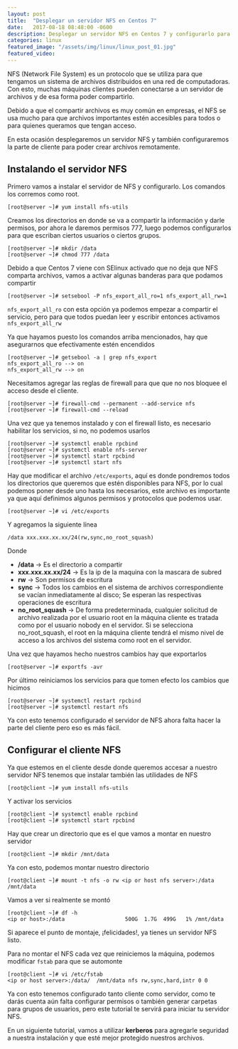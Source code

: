 ```yaml
---
layout: post
title:  "Desplegar un servidor NFS en Centos 7"
date:   2017-08-18 08:48:00 -0600
description: Desplegar un servidor NFS en Centos 7 y configurarlo para los clientes.
categories: linux
featured_image: "/assets/img/linux/linux_post_01.jpg"
featured_video:
---
```

 NFS (Network File System) es un protocolo que se utiliza para que tengamos un sistema
 de archivos distribuidos en una red de computadoras. Con esto, muchas máquinas clientes
 pueden conectarse a un servidor de archivos y de esa forma poder compartirlo.

 Debido a que el compartir archivos es muy común en empresas, el NFS se usa mucho
 para que archivos importantes estén accesibles para todos o para quienes queramos
 que tengan acceso.

En esta ocasión desplegaremos un servidor NFS y también configuraremos la parte de cliente
para poder crear archivos remotamente.

## Instalando el servidor NFS

Primero vamos a instalar el servidor de NFS y  configurarlo. Los comandos los corremos como
root.

```
[root@server ~]# yum install nfs-utils
```

Creamos los directorios en donde se va a compartir la información y darle permisos,
por ahora le daremos permisos 777, luego podemos configurarlos para que escriban ciertos
usuarios o ciertos grupos.

```
[root@server ~]# mkdir /data
[root@server ~]# chmod 777 /data
```

Debido a que Centos 7 viene con SElinux activado que no deja que NFS comparta archivos,
vamos a activar algunas banderas para que podamos compartir

```
[root@server ~]# setsebool -P nfs_export_all_ro=1 nfs_export_all_rw=1
```

`nfs_export_all_ro` con esta opción ya podemos empezar a compartir el servicio, pero para que
todos puedan leer y escribir entonces activamos `nfs_export_all_rw`

Ya que hayamos puesto los comandos arriba mencionados, hay que asegurarnos que
efectivamente estén encendidos

```
[root@server ~]# getsebool -a | grep nfs_export
nfs_export_all_ro --> on
nfs_export_all_rw --> on
```

Necesitamos agregar las reglas de firewall para que que no nos bloquee el acceso desde el cliente.

```
[root@server ~]# firewall-cmd --permanent --add-service nfs
[root@server ~]# firewall-cmd --reload
```

Una vez que ya tenemos instalado y con el firewall listo, es necesario habilitar los servicios,
si no, no podemos usarlos

```
[root@server ~]# systemctl enable rpcbind
[root@server ~]# systemctl enable nfs-server
[root@server ~]# systemctl start rpcbind
[root@server ~]# systemctl start nfs
```

Hay que modificar el archivo `/etc/exports`, aquí es donde pondremos todos los directorios
que queremos que estén disponibles para NFS, por lo cual podemos poner desde uno hasta los
necesarios, este archivo es importante ya que aquí definimos algunos permisos y protocolos que
podemos usar.

```
[root@server ~]# vi /etc/exports
```

Y agregamos la siguiente línea

```
/data xxx.xxx.xx.xx/24(rw,sync,no_root_squash)
```

Donde

* **/data** -> Es el directorio a compartir
* **xxx.xxx.xx.xx/24** -> Es la ip de la maquina con la mascara de subred
* **rw** -> Son permisos de escritura
* **sync** -> Todos los cambios en el sistema de archivos correspondiente se vacían inmediatamente al disco; Se esperan las respectivas operaciones de escritura
* **no_root_squash** -> De forma predeterminada, cualquier solicitud de archivo realizada por el usuario root en la máquina cliente es tratada como por el usuario nobody en el servidor. Si se selecciona no_root_squash, el root en la máquina cliente tendrá el mismo nivel de acceso a los archivos del sistema como root en el servidor.

Una vez que hayamos hecho nuestros cambios hay que exportarlos

```
[root@server ~]# exportfs -avr
```

Por último reiniciamos los servicios para que tomen efecto los cambios que hicimos

```
[root@server ~]# systemctl restart rpcbind
[root@server ~]# systemctl restart nfs
```

Ya con esto tenemos configurado el servidor de NFS ahora falta hacer la parte del
cliente pero eso es más fácil.

## Configurar el cliente NFS

Ya que estemos en el cliente desde donde queremos accesar a nuestro servidor NFS
tenemos que instalar  también las utilidades de NFS

```
[root@client ~]# yum install nfs-utils
```

Y activar los servicios

```
[root@client ~]# systemctl enable rpcbind
[root@client ~]# systemctl start rpcbind
```

Hay que crear un directorio que es el que vamos a montar en nuestro servidor

```
[root@client ~]# mkdir /mnt/data
```

Ya con esto, podemos montar nuestro directorio

```
[root@client ~]# mount -t nfs -o rw <ip or host nfs server>:/data /mnt/data
```

Vamos a ver si realmente se montó

```
[root@client ~]# df -h
<ip or host>:/data                   500G  1.7G  499G   1% /mnt/data
```

Si aparece el punto de montaje, ¡felicidades!, ya tienes un servidor NFS listo.

Para no montar el NFS cada vez que reiniciemos la máquina, podemos modificar
`fstab` para que se automonte

```
[root@client ~]# vi /etc/fstab
<ip or host server>:/data/  /mnt/data nfs rw,sync,hard,intr 0 0
```

Ya con esto tenemos configurado tanto cliente como servidor, como te darás cuenta
aún falta configurar permisos o también generar carpetas para grupos de usuarios, pero
este tutorial te servirá para iniciar tu servidor NFS.

En un siguiente tutorial, vamos a utilizar **kerberos** para agregarle seguridad a nuestra
instalación y que esté mejor protegido nuestros archivos.
